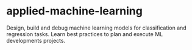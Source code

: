 # applied-machine-learning
Design, build and debug machine learning models for classification and regression tasks. Learn best practices to plan and execute ML developments projects.
